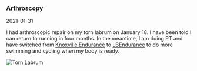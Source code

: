 ### Arthroscopy

2021-01-31

I had arthroscopic repair on my torn labrum on January 18. I have been told I can return to running in four months. In the meantime, I am doing PT and have switched from [Knoxville Endurance](http://www.knoxvilleendurance.com/) to [LBEndurance](http://lbendurance.com/) to do more swimming and cycling when my body is ready.

![Torn Labrum](https://sltrus-img.s3.amazonaws.com/labrum.png)
